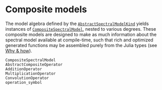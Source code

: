 # Composite models

The model algebra defined by the [`AbstractSpectralModelKind`](@ref) yields instances of [`CompositeSpectralModel`](@ref), nested to various degrees. These composite models are designed to make as much information about the spectral model available at compile-time, such that rich and optimized generated functions may be assembled purely from the Julia types (see [Why & how](@ref)).

```@docs
CompositeSpectralModel
AbstractCompositeOperator
AdditionOperator
MultiplicationOperator
ConvolutionOperator
operation_symbol
```